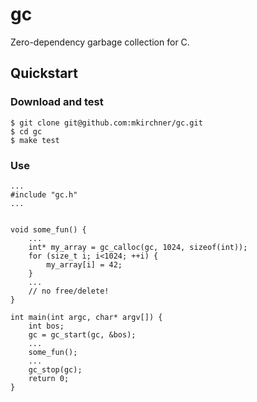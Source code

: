 # gc
Zero-dependency garbage collection for C.

## Quickstart

### Download and test

    $ git clone git@github.com:mkirchner/gc.git
    $ cd gc
    $ make test

### Use

```
...
#include "gc.h"
...


void some_fun() {
    ...
    int* my_array = gc_calloc(gc, 1024, sizeof(int));
    for (size_t i; i<1024; ++i) {
        my_array[i] = 42;
    }
    ...
    // no free/delete!
}

int main(int argc, char* argv[]) {
    int bos;
    gc = gc_start(gc, &bos);
    ...
    some_fun();
    ...
    gc_stop(gc);
    return 0;
}
```

